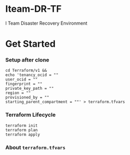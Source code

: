 # Iteam-DR-TF
I Team Disaster Recovery Environment 

# Get Started


### Setup after clone

```
cd Terraform/v1 &&
echo 'tenancy_ocid = ""
user_ocid = ""
fingerprint = ""
private_key_path = ""
region = ""
provisioned_by = ""
starting_parent_compartment = ""' > terraform.tfvars
```
### Terraform Lifecycle
```
terraform init
terraform plan
terraform apply

```

### About `terraform.tfvars`
